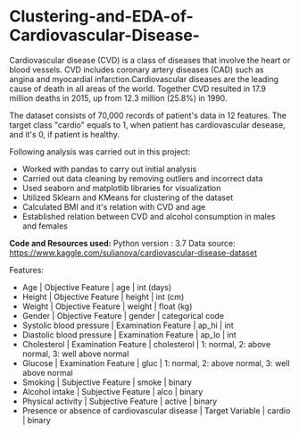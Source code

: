 # Clustering-and-EDA-of-Cardiovascular-Disease-

Cardiovascular disease (CVD) is a class of diseases that involve the heart or blood vessels. CVD includes coronary artery diseases (CAD) such as angina and myocardial infarction.Cardiovascular diseases are the leading cause of death in all areas of the world. Together CVD resulted in 17.9 million deaths in 2015, up from 12.3 million (25.8%) in 1990.

The dataset consists of 70,000 records of patient's data in 12 features. The target class "cardio" equals to 1,  when patient has cardiovascular desease, and it's 0, if patient is healthy.

Following analysis was carried out in this project:

* Worked with pandas to carry out initial analysis
* Carried out data cleaning by removing outliers and incorrect data
* Used seaborn and matplotlib libraries for visualization
* Utilized Sklearn and KMeans for clustering of the dataset
* Calculated BMI and it's relation with CVD and age
* Established relation between CVD and alcohol consumption in males and females



**Code and Resources used:** Python version : 3.7 Data source: https://www.kaggle.com/sulianova/cardiovascular-disease-dataset

Features:

* Age | Objective Feature | age | int (days)
* Height | Objective Feature | height | int (cm) 
* Weight | Objective Feature | weight | float (kg) 
* Gender | Objective Feature | gender | categorical code 
* Systolic blood pressure | Examination Feature | ap_hi | int 
* Diastolic blood pressure | Examination Feature | ap_lo | int 
* Cholesterol | Examination Feature | cholesterol | 1: normal, 2: above normal, 3: well above normal 
* Glucose | Examination Feature | gluc | 1: normal, 2: above normal, 3: well above normal 
* Smoking | Subjective Feature | smoke | binary 
* Alcohol intake | Subjective Feature | alco | binary 
* Physical activity | Subjective Feature | active | binary 
* Presence or absence of cardiovascular disease | Target Variable | cardio | binary 


